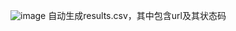 ![image](https://github.com/ShallowDream888/urlFinder/assets/86514895/4ff05a56-9828-48f5-9ff2-a3e47e3943b9)
自动生成results.csv，其中包含url及其状态码
